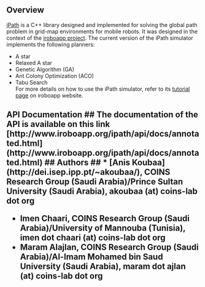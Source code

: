 ## Overview ##
[iPath](http://www.iroboapp.org/index.php?title=IPath) is a C++ library designed and implemented for solving the global path problem in grid-map environments for mobile robots. It was designed in the context of the [iroboapp project](http://www.iroboapp.org/).
The current version of the iPath simulator implements the following planners:
  * A star
  * Relaxed A star
  * Genetic Algorithm (GA)
  * Ant Colony Optimization (ACO)
  * Tabu Search
<br> For more details on how to use the iPath simulator, refer to its <a href='http://www.iroboapp.org/index.php?title=IPath'>tutorial page</a> on iroboapp website.</li></ul>

<h2>API Documentation ##
The documentation of the API is available on this link [http://www.iroboapp.org/ipath/api/docs/annotated.html](http://www.iroboapp.org/ipath/api/docs/annotated.html)
## Authors ##
  * [Anis Koubaa](http://dei.isep.ipp.pt/~akoubaa/), COINS Research Group (Saudi Arabia)/Prince Sultan University (Saudi Arabia), akoubaa (at) coins-lab dot org <br>
<ul><li>Imen Chaari, COINS Research Group (Saudi Arabia)/University of Mannouba (Tunisia), imen dot chaari (at) coins-lab dot org <br>
</li><li>Maram Alajlan, COINS Research Group (Saudi Arabia)/Al-Imam Mohamed bin Saud University (Saudi Arabia), maram dot ajlan (at) coins-lab dot org <br>